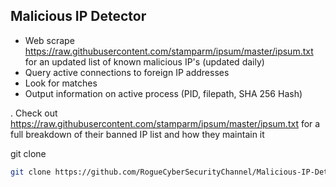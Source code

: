 Malicious IP Detector  
----------------------------

- Web scrape https://raw.githubusercontent.com/stamparm/ipsum/master/ipsum.txt for  an updated list of known malicious IP's (updated daily)
- Query active connections to foreign IP addresses
- Look for matches
- Output information on active process (PID, filepath, SHA 256 Hash)

. Check out https://raw.githubusercontent.com/stamparm/ipsum/master/ipsum.txt for a full breakdown of their banned IP list and how they maintain it

git clone
```sh
git clone https://github.com/RogueCyberSecurityChannel/Malicious-IP-Detector
```
